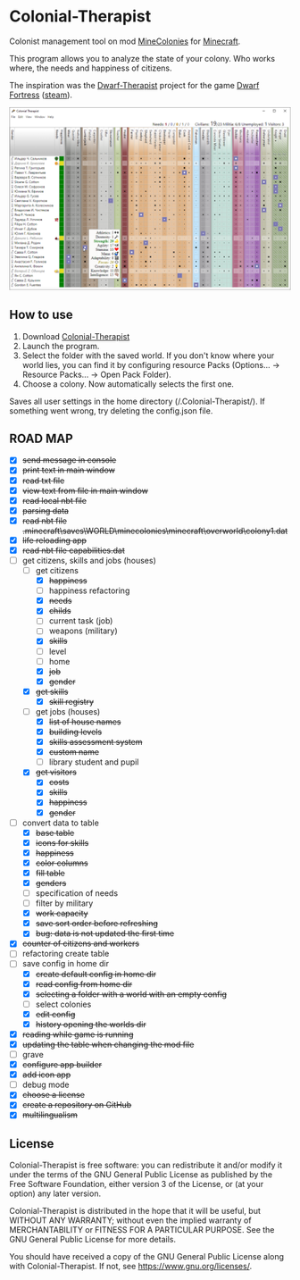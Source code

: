 # Colonial-Therapist

Colonist management tool on mod [MineColonies](https://minecolonies.com/) for [Minecraft](https://www.minecraft.net/).

This program allows you to analyze the state of your colony. Who works where, the needs and happiness of citizens.

The inspiration was the [Dwarf-Therapist](https://github.com/Dwarf-Therapist/Dwarf-Therapist) project for the game [Dwarf Fortress](http://www.bay12games.com/dwarves/) ([steam](https://store.steampowered.com/app/975370/Dwarf_Fortress/)).

![GUI](GUI.png)

## How to use
1. Download [Colonial-Therapist](https://github.com/Colonial-Therapist/Colonial-Therapist/releases/latest)
2. Launch the program.
3. Select the folder with the saved world. 
If you don't know where your world lies, you can find it by configuring resource Packs (Options... -> Resource Packs... -> Open Pack Folder).
4. Choose a colony. Now automatically selects the first one.

Saves all user settings in the home directory (<home dir>/.Colonial-Therapist/).
If something went wrong, try deleting the config.json file.

## ROAD MAP

- [x] ~~send message in console~~
- [x] ~~print text in main window~~
- [x] ~~read txt file~~
- [x] ~~view text from file in main window~~
- [x] ~~read local nbt file~~
- [x] ~~parsing data~~
- [x] ~~read nbt file .minecraft\saves\WORLD\minecolonies\minecraft\overworld\colony1.dat~~
- [x] ~~life reloading app~~
- [x] ~~read nbt file capabilities.dat~~
- [ ] get citizens, skills and jobs (houses)
  - [ ] get citizens
    - [x] ~~happiness~~
    - [ ] happiness refactoring
    - [x] ~~needs~~
    - [x] ~~childs~~
    - [ ] current task (job)
    - [ ] weapons (military)
    - [x] ~~skills~~
    - [ ] level
    - [ ] home
    - [x] ~~job~~
    - [x] ~~gender~~
  - [x] ~~get skills~~
    - [x] ~~skill registry~~
  - [ ] get jobs (houses)
    - [x] ~~list of house names~~
    - [x] ~~building levels~~
    - [x] ~~skills assessment system~~
    - [x] ~~custom name~~
    - [ ] library student and pupil
  - [x] ~~get visitors~~
    - [x] ~~costs~~
    - [x] ~~skills~~
    - [x] ~~happiness~~
    - [x] ~~gender~~
- [ ] convert data to table
  - [x] ~~base table~~
  - [x] ~~icons for skills~~
  - [x] ~~happiness~~
  - [x] ~~color columns~~
  - [x] ~~fill table~~
  - [x] ~~genders~~
  - [ ] specification of needs
  - [ ] filter by military
  - [x] ~~work capacity~~ 
  - [x] ~~save sort order before refreshing~~
  - [x] ~~bug: data is not updated the first time~~
- [x] ~~counter of citizens and workers~~
- [ ] refactoring create table
- [ ] save config in home dir
  - [x] ~~create default config in home dir~~
  - [x] ~~read config from home dir~~
  - [x] ~~selecting a folder with a world with an empty config~~
  - [ ] select colonies
  - [x] ~~edit config~~
  - [x] ~~history opening the worlds dir~~
- [x] ~~reading while game is running~~
- [x] ~~updating the table when changing the mod file~~
- [ ] grave
- [x] ~~configure app builder~~
- [x] ~~add icon app~~
- [ ] debug mode
- [x] ~~choose a license~~
- [x] ~~create a repository on GitHub~~
- [x] ~~multilingualism~~

## License

Colonial-Therapist is free software: you can redistribute it and/or modify it under the terms of the GNU General Public License as published by the Free Software Foundation, either version 3 of the License, or (at your option) any later version.

Colonial-Therapist is distributed in the hope that it will be useful, but WITHOUT ANY WARRANTY; without even the implied warranty of MERCHANTABILITY or FITNESS FOR A PARTICULAR PURPOSE. See the GNU General Public License for more details.

You should have received a copy of the GNU General Public License along with Colonial-Therapist. If not, see <https://www.gnu.org/licenses/>.